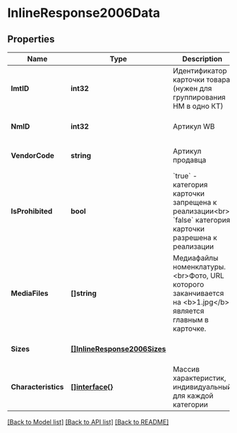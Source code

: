 # InlineResponse2006Data

## Properties
Name | Type | Description | Notes
------------ | ------------- | ------------- | -------------
**ImtID** | **int32** | Идентификатор карточки товара (нужен для группирования НМ в одно КТ) | [optional] [default to null]
**NmID** | **int32** | Артикул WB | [optional] [default to null]
**VendorCode** | **string** | Артикул продавца | [optional] [default to null]
**IsProhibited** | **bool** | &#x60;true&#x60; - категория карточки запрещена к реализации&lt;br&gt; &#x60;false&#x60; категория карточки разрешена к реализации  | [optional] [default to null]
**MediaFiles** | **[]string** | Медиафайлы номенклатуры. &lt;br&gt;Фото, URL которого заканчивается на &lt;b&gt;1.jpg&lt;/b&gt; является главным в карточке.  | [optional] [default to null]
**Sizes** | [**[]InlineResponse2006Sizes**](inline_response_200_6_sizes.md) |  | [optional] [default to null]
**Characteristics** | [**[]interface{}**](interface{}.md) | Массив характеристик, индивидуальный для каждой категории | [optional] [default to null]

[[Back to Model list]](../README.md#documentation-for-models) [[Back to API list]](../README.md#documentation-for-api-endpoints) [[Back to README]](../README.md)

